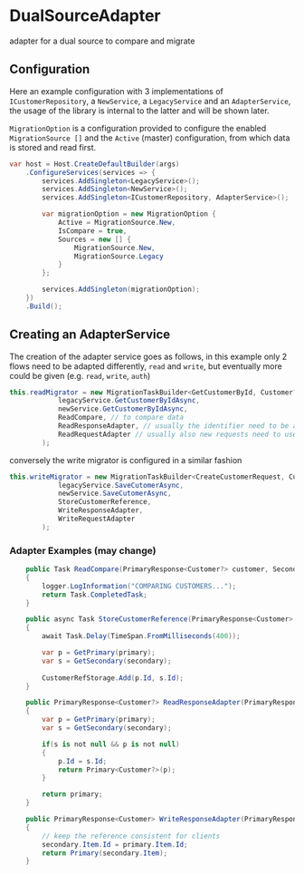 # DualSourceAdapter
adapter for a dual source to compare and migrate 

## Configuration

Here an example configuration with 3 implementations of `ICustomerRepository`,
a `NewService`, a `LegacyService` and an `AdapterService`, the usage of the library is internal to the latter and will be shown later.

`MigrationOption` is a configuration provided to configure the enabled `MigrationSource []` and the `Active` (master) configuration, from which data is stored and read first.

```csharp
var host = Host.CreateDefaultBuilder(args)
    .ConfigureServices(services => { 
        services.AddSingleton<LegacyService>();
        services.AddSingleton<NewService>();
        services.AddSingleton<ICustomerRepository, AdapterService>();

        var migrationOption = new MigrationOption {
            Active = MigrationSource.New,
            IsCompare = true,
            Sources = new [] {
                MigrationSource.New,
                MigrationSource.Legacy
            }
        };

        services.AddSingleton(migrationOption);
    })
    .Build();

```

## Creating an AdapterService

The creation of the adapter service goes as follows,
in this example only 2 flows need to be adapted differently, `read` and `write`,
but eventually more could be given (e.g. `read`, `write`, `auth`)

```csharp
this.readMigrator = new MigrationTaskBuilder<GetCustomerById, Customer?>(
            legacyService.GetCustomerByIdAsync,
            newService.GetCustomerByIdAsync,
            ReadCompare, // to compare data
            ReadResponseAdapter, // usually the identifier need to be adapter to match the old data
            ReadRequestAdapter // usually also new requests need to use a Map to retrieve the corresponding identifier for new data, based on old identifier
        );
```

conversely the write migrator is configured in a similar fashion

```csharp
this.writeMigrator = new MigrationTaskBuilder<CreateCustomerRequest, Customer>(
            legacyService.SaveCutomerAsync,
            newService.SaveCutomerAsync,
            StoreCustomerReference,
            WriteResponseAdapter,
            WriteRequestAdapter
        );
```

### Adapter Examples (may change)

```csharp
    public Task ReadCompare(PrimaryResponse<Customer?> customer, SecondaryResponse<Customer?> customerNew)
    {
        logger.LogInformation("COMPARING CUSTOMERS...");
        return Task.CompletedTask;
    }

    public async Task StoreCustomerReference(PrimaryResponse<Customer> primary, SecondaryResponse<Customer> secondary)
    {
        await Task.Delay(TimeSpan.FromMilliseconds(400));

        var p = GetPrimary(primary);
        var s = GetSecondary(secondary);
    
        CustomerRefStorage.Add(p.Id, s.Id);
    }

    public PrimaryResponse<Customer?> ReadResponseAdapter(PrimaryResponse<Customer?> primary, SecondaryResponse<Customer?> secondary)
    {
        var p = GetPrimary(primary);
        var s = GetSecondary(secondary);

        if(s is not null && p is not null)
        {
            p.Id = s.Id;
            return Primary<Customer?>(p);
        }

        return primary;
    }

    public PrimaryResponse<Customer> WriteResponseAdapter(PrimaryResponse<Customer> primary, SecondaryResponse<Customer> secondary)
    {
        // keep the reference consistent for clients
        secondary.Item.Id = primary.Item.Id;
        return Primary(secondary.Item);
    }

```